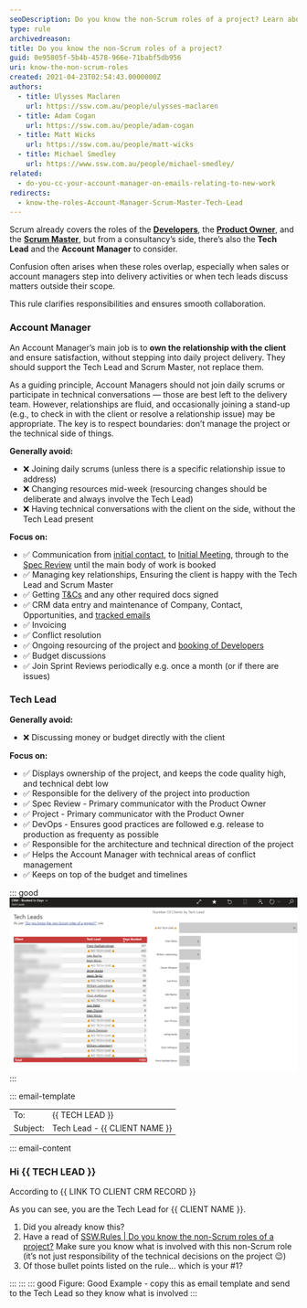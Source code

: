 ```yaml
---
seoDescription: Do you know the non-Scrum roles of a project? Learn about Account Manager and Tech Lead responsibilities beyond Scrum framework.
type: rule
archivedreason:
title: Do you know the non-Scrum roles of a project?
guid: 0e95805f-5b4b-4578-966e-71babf5db956
uri: know-the-non-scrum-roles
created: 2021-04-23T02:54:43.0000000Z
authors:
  - title: Ulysses Maclaren
    url: https://ssw.com.au/people/ulysses-maclaren
  - title: Adam Cogan
    url: https://ssw.com.au/people/adam-cogan
  - title: Matt Wicks
    url: https://ssw.com.au/people/matt-wicks
  - title: Michael Smedley
    url: https://www.ssw.com.au/people/michael-smedley/
related:
  - do-you-cc-your-account-manager-on-emails-relating-to-new-work
redirects:
  - know-the-roles-Account-Manager-Scrum-Master-Tech-Lead
---
```


Scrum already covers the roles of the **[Developers](https://www.youtube.com/watch?v=vLqCkj0PvtE)**, the **[Product Owner](/do-you-know-the-how-to-be-a-good-product-owner)**, and the **[Scrum Master](/the-team-do-you-help-your-scrum-master-not-scrummaster-protect-and-serve-the-team)**, but from a consultancy’s side, there’s also the **Tech Lead** and the **Account Manager** to consider.

Confusion often arises when these roles overlap, especially when sales or account managers step into delivery activities or when tech leads discuss matters outside their scope.

This rule clarifies responsibilities and ensures smooth collaboration.  

<!--endintro-->

### Account Manager

An Account Manager’s main job is to **own the relationship with the client** and ensure satisfaction, without stepping into daily project delivery. They should support the Tech Lead and Scrum Master, not replace them.

As a guiding principle, Account Managers should not join daily scrums or participate in technical conversations — those are best left to the delivery team. However, relationships are fluid, and occasionally joining a stand-up (e.g., to check in with the client or resolve a relationship issue) may be appropriate. The key is to respect boundaries: don’t manage the project or the technical side of things.

**Generally avoid:**
- ❌ Joining daily scrums (unless there is a specific relationship issue to address)  
- ❌ Changing resources mid-week (resourcing changes should be deliberate and always involve the Tech Lead)  
- ❌ Having technical conversations with the client on the side, without the Tech Lead present

**Focus on:**  
*  ✅ Communication from [initial contact](/do-you-manage-your-inbound-leads-effectively), to [Initial Meeting](/meetings-do-you-know-the-agenda-for-the-initial-meeting), through to the [Spec Review](/rules-to-better-specification-reviews) until the main body of work is booked
*  ✅ Managing key relationships, Ensuring the client is happy with the Tech Lead and Scrum Master 
*  ✅ Getting [T&Cs](https://www.ssw.com.au/ssw/Standards/Forms/ConsultingOrderTermsConditions.aspx) and any other required docs signed
*  ✅ CRM data entry and maintenance of Company, Contact, Opportunities, and [tracked emails](/track-important-emails)
*  ✅ Invoicing
*  ✅ Conflict resolution
*  ✅ Ongoing resourcing of the project and [booking of Developers](/scheduling-do-you-know-how-to-book-developers-for-a-project)
*  ✅ Budget discussions
*  ✅ Join Sprint Reviews periodically e.g. once a month (or if there are issues)

### Tech Lead
**Generally avoid:**
- ❌ Discussing money or budget directly with the client  

**Focus on:**
* ✅ Displays ownership of the project, and keeps the code quality high, and technical debt low
* ✅ Responsible for the delivery of the project into production
* ✅ Spec Review - Primary communicator with the Product Owner
* ✅ Project - Primary communicator with the Product Owner
* ✅ DevOps - Ensures good practices are followed e.g. release to production as frequenty as possible
* ✅ Responsible for the architecture and technical direction of the project
* ✅ Helps the Account Manager with technical areas of conflict management
* ✅ Keeps on top of the budget and timelines

::: good
![Figure: Don't forget! You can use reports to identify projects that are being worked on without Tech Leads](tech-lead-report.png)
:::

::: email-template

| | |
| -------- | --- |
| To: | {{ TECH LEAD }} |
| Subject: | Tech Lead - {{ CLIENT NAME }} |
::: email-content

### Hi {{ TECH LEAD }}

According to {{ LINK TO CLIENT CRM RECORD }}

As you can see, you are the Tech Lead for {{ CLIENT NAME }}.

1. Did you already know this?
2. Have a read of [SSW.Rules | Do you know the non-Scrum roles of a project?](/know-the-non-scrum-roles) Make sure you know what is involved with this non-Scrum role (it’s not just responsibility of the technical decisions on the project 😉)
3. Of those bullet points listed on the rule… which is your #1?

:::
:::
::: good
Figure: Good Example - copy this as email template and send to the Tech Lead so they know what is involved
:::
